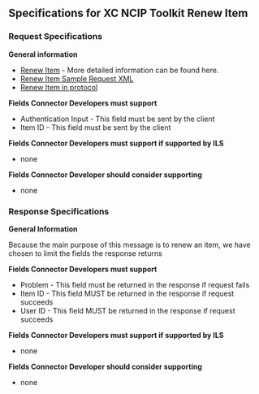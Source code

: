 ## Specifications for XC NCIP Toolkit Renew Item ##

### Request Specifications ###

**General information**

  * [Renew Item](https://spreadsheets.google.com/spreadsheet/ccc?key=0Aitqc3TBbtGmdEtHeENMak00VW1XX3JxOERFbWdta3c&hl=en_US&authkey=CIDzt7IK) - More detailed information can be found here.
  * [Renew Item Sample Request XML](http://code.google.com/p/xcncip2toolkit/wiki/renewItem)
  * [Renew Item in protocol](http://www.niso.org/apps/group_public/download.php/5814/z39-83-1-2008_2_01.pdf#page=33)


**Fields Connector Developers must support**

  * Authentication Input - This field must be sent by the client
  * Item ID - This field must be sent by the client


**Fields Connector Developers must support if supported by ILS**

  * none

**Fields Connector Developer should consider supporting**

  * none

### Response Specifications ###

**General Information**

Because the main purpose of this message is to renew an item, we have chosen to limit the fields the response returns

**Fields Connector Developers must support**

  * Problem - This field must be returned in the response if request fails
  * Item ID - This field MUST be returned in the response if request succeeds
  * User ID - This field MUST be returned in the response if request succeeds

**Fields Connector Developers must support if supported by ILS**

  * none

**Fields Connector Developer should consider supporting**

  * none